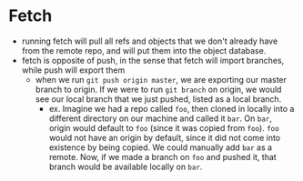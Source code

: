 
# Fetch
- running fetch will pull all refs and objects that we don't already have from the remote repo, and will put them into the object database. 
- fetch is opposite of push, in the sense that fetch will import branches, while push will export them
	- when we run `git push origin master`, we are exporting our master branch to origin. If we were to run `git branch` on origin, we would see our local branch that we just pushed, listed as a local branch.
		- ex. Imagine we had a repo called `foo`, then cloned in locally into a different directory on our machine and called it `bar`. On `bar`, origin would default to `foo` (since it was copied from `foo`). `foo` would not have an origin by default, since it did not come into existence by being copied. We could manually add `bar` as a remote. Now, if we made a branch on `foo` and pushed it, that branch would be available locally on `bar`.
